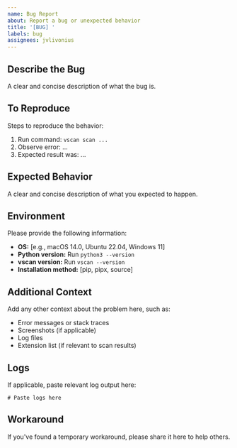 ```yaml
---
name: Bug Report
about: Report a bug or unexpected behavior
title: '[BUG] '
labels: bug
assignees: jvlivonius
---
```


## Describe the Bug

A clear and concise description of what the bug is.

## To Reproduce

Steps to reproduce the behavior:
1. Run command: `vscan scan ...`
2. Observe error: ...
3. Expected result was: ...

## Expected Behavior

A clear and concise description of what you expected to happen.

## Environment

Please provide the following information:

- **OS:** [e.g., macOS 14.0, Ubuntu 22.04, Windows 11]
- **Python version:** Run `python3 --version`
- **vscan version:** Run `vscan --version`
- **Installation method:** [pip, pipx, source]

## Additional Context

Add any other context about the problem here, such as:
- Error messages or stack traces
- Screenshots (if applicable)
- Log files
- Extension list (if relevant to scan results)

## Logs

If applicable, paste relevant log output here:

```
# Paste logs here
```

## Workaround

If you've found a temporary workaround, please share it here to help others.
